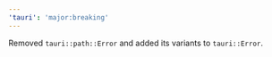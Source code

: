 ```yaml
---
'tauri': 'major:breaking'
---
```


Removed `tauri::path::Error` and added its variants to `tauri::Error`.
